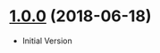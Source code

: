 <a name="1.0.0"></a>

# [1.0.0](https://github.com/Shinigami92/bench-profile/compare/v1.0.0...v1.0.0) (2018-06-18)

-   Initial Version
